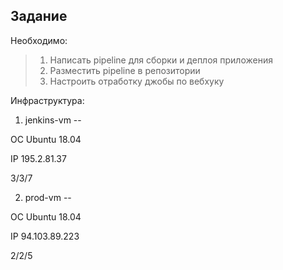 ## Задание

Необходимо: 
>1. Написать pipeline для сборки и деплоя приложения
>2. Разместить pipeline в репозитории
>3. Настроить отработку джобы по вебхуку 

Инфраструктура:

1. jenkins-vm
--

ОС Ubuntu 18.04

IP 195.2.81.37

3/3/7

2. prod-vm
--

ОС Ubuntu 18.04

IP 94.103.89.223

2/2/5